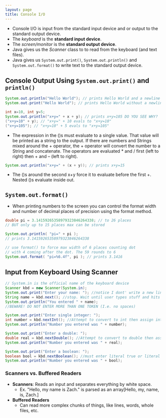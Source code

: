 ```yaml
---
layout: page
title: Console I/O
---
```


- Console I/O is input from the standard input device and or output to the standard output device.
- The *keyboard* is the **standard input device**.
- The *screen/monitor* is the **standard output device**.
- Java gives us the *Scanner* class to to read from the keyboard (and text files).
- Java gives us `System.out.print()`, `System.out.println()` and `System.out.format()` to write text to the standard output device.

## Console Output Using `System.out.print()` and `println()`
```java
System.out.println("Hello World"); // prints Hello World and a newline
System.out.print("Hello World"); // prints Hello World without a newline

int x=10, int y=5;
System.out.println("x+y=" + x + y); // prints x+y=105 DO YOU SEE WHY?
("x+y=10" + y); // "x+y=" + 10 evals to "x+y=10"
("x+y=105"); // "x+y=10" + 5 evals to "x+y=105"
```

- The expression in the ()s must evaluate to a single value. That value will be printed as a string to the output. If there are numbers and Strings mixed around the + operator, the + operator will convert the number to a String and concatenate. The operators are evaluated \* and / first (left to right) then + and – (left to right).

```java
System.out.println("x+y=" + (x + y)); // prints x+y=15
```

- The ()s around the second x+y force it to evaluate before the first +. Nested ()s evaluate inside out.

## `System.out.format()`
- When printing numbers to the screen you can control the format width and number of decimal places of precision using the format method.

```java
double pi = 3.14159265358979323846264338; // to 26 places
// BUT only up to 15 places max can be stored

System.out.println( "pi=" + pi );
// prints 3.14159265358979323846264338

// use format() to force max width of 6 places counting dot
// with 4 coming after the dot. The 59 rounds to 6
System.out.format( "pi=%6.4f", pi ); // prints 3.1416
```

## Input from Keyboard Using Scanner

```java
// System.in is the official name of the keyboard device
Scanner kbd = new Scanner(System.in);
System.out.print("Enter your name: "); //notice I dont' write a new line
String name = kbd.next(); //stop. Wait until user types stuff and hits return
System.out.println("You entered " + name);
//BEWARE! DO NOT ENTER MORE THAN ONE TOKEN (I.e. no spaces)

System.out.print("Enter single integer: ");
int number = kbd.nextInt(); //Attempt to convert to int then assign into number
System.out.println("Number you entered was " + number);

System.out.print("Enter a double: ");
double real = kbd.nextDouble(); //Attempt to convert to double then assign into real
System.out.println("Number you entered was " + real);

System.out.print("Enter a boolean: ");
boolean bool = kbd.nextBoolean(); //must enter literal true or literal false
System.out.println("Number you entered was " + bool);
```

### Scanners vs. Buffered Readers

- **Scanners**: Reads an input and separates everything by white space.
  - Ex. "Hello, my name is Zach." is parsed as an array[Hello, my, name, is, Zach.]
- **Buffered Readers**
  - Can read more complex chunks of things, like lines, words, whole files, etc.